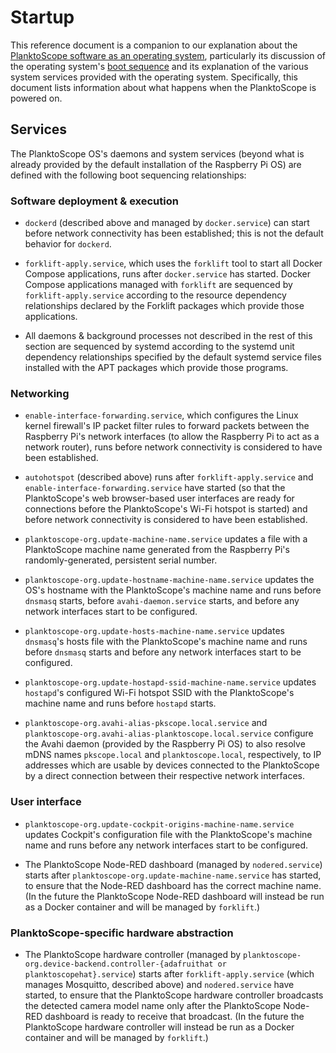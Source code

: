 # Startup

This reference document is a companion to our explanation about the [PlanktoScope software as an operating system](../architecture/os.md), particularly its discussion of the operating system's [boot sequence](../architecture/os.md#boot-sequence) and its explanation of the various system services provided with the operating system. Specifically, this document lists information about what happens when the PlanktoScope is powered on.

## Services

The PlanktoScope OS's daemons and system services (beyond what is already provided by the default installation of the Raspberry Pi OS) are defined with the following boot sequencing relationships:

### Software deployment & execution

- `dockerd` (described above and managed by `docker.service`) can start before network connectivity has been established; this is not the default behavior for `dockerd`.

- `forklift-apply.service`, which uses the `forklift` tool to start all Docker Compose applications, runs after `docker.service` has started. Docker Compose applications managed with `forklift` are sequenced by `forklift-apply.service` according to the resource dependency relationships declared by the Forklift packages which provide those applications.

- All daemons & background processes not described in the rest of this section are sequenced by systemd according to the systemd unit dependency relationships specified by the default systemd service files installed with the APT packages which provide those programs.

### Networking

- `enable-interface-forwarding.service`, which configures the Linux kernel firewall's IP packet filter rules to forward packets between the Raspberry Pi's network interfaces (to allow the Raspberry Pi to act as a network router), runs before network connectivity is considered to have been established.

- `autohotspot` (described above) runs after `forklift-apply.service` and `enable-interface-forwarding.service` have started (so that the PlanktoScope's web browser-based user interfaces are ready for connections before the PlanktoScope's Wi-Fi hotspot is started) and before network connectivity is considered to have been established.

- `planktoscope-org.update-machine-name.service` updates a file with a PlanktoScope machine name generated from the Raspberry Pi's randomly-generated, persistent serial number.

- `planktoscope-org.update-hostname-machine-name.service` updates the OS's hostname with the PlanktoScope's machine name and runs before `dnsmasq` starts, before `avahi-daemon.service` starts, and before any network interfaces start to be configured.

- `planktoscope-org.update-hosts-machine-name.service` updates `dnsmasq`'s hosts file with the PlanktoScope's machine name and runs before `dnsmasq` starts and before any network interfaces start to be configured.

- `planktoscope-org.update-hostapd-ssid-machine-name.service` updates `hostapd`'s configured Wi-Fi hotspot SSID with the PlanktoScope's machine name and runs before `hostapd` starts.

- `planktoscope-org.avahi-alias-pkscope.local.service` and `planktoscope-org.avahi-alias-planktoscope.local.service` configure the Avahi daemon (provided by the Raspberry Pi OS) to also resolve mDNS names `pkscope.local` and `planktoscope.local`, respectively, to IP addresses which are usable by devices connected to the PlanktoScope by a direct connection between their respective network interfaces.

### User interface

- `planktoscope-org.update-cockpit-origins-machine-name.service` updates Cockpit's configuration file with the PlanktoScope's machine name and runs before any network interfaces start to be configured.

- The PlanktoScope Node-RED dashboard (managed by `nodered.service`) starts after `planktoscope-org.update-machine-name.service` has started, to ensure that the Node-RED dashboard has the correct machine name. (In the future the PlanktoScope Node-RED dashboard will instead be run as a Docker container and will be managed by `forklift`.)

### PlanktoScope-specific hardware abstraction

- The PlanktoScope hardware controller (managed by `planktoscope-org.device-backend.controller-{adafruithat or planktoscopehat}.service`) starts after `forklift-apply.service` (which manages Mosquitto, described above) and `nodered.service` have started, to ensure that the PlanktoScope hardware controller broadcasts the detected camera model name only after the PlanktoScope Node-RED dashboard is ready to receive that broadcast. (In the future the PlanktoScope hardware controller will instead be run as a Docker container and will be managed by `forklift`.)
